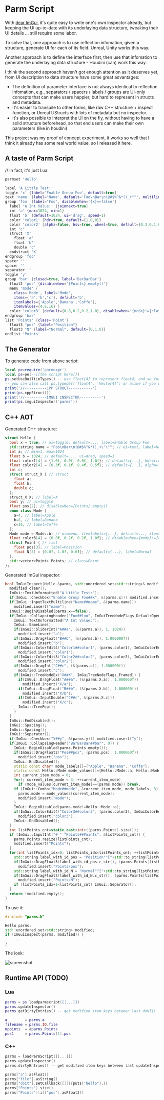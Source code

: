 # Parm Script

With [dear ImGui](https://github.com/ocornut/imgui), it's quite easy to write one's own inspector already, but keeping the UI up-to-date with its underlaying data structure, tweaking their UI details ... still require some labor.

To solve that, one approach is to use reflection infomation, given a structure, generate UI for each of its field. Unreal, Unity works this way.

Another approach is to define the interface first, then use that infomation to generate the underlaying data structure - Houdini (can) work this way.

I think the second approach haven't got enough attention as it deserves yet, from UI description to data structure have some great advantages:

* The definition of parameter interface is not always identical to reflection infomation, e.g., separators / spacers / labels / groups are UI-only concepts that can make users happier, but hard to represent in structs and metadata.
* It's easier to transpile to other forms, like raw C++ structure + inspect function, or Unreal UStructs with lots of metadata but no inspector.
* It's also possible to interpret the UI on the fly, without having to have a solid structure beforehead, so that end users can make their own parameters (like in houdini)

This project was my proof of concept experiment, it works so well that I think it already has some real world value, so I released it here.


## A taste of Parm Script

// In fact, it's just Lua

```lua
parmset 'Hello'

label 'A Little Test:'
toggle 'x' {label='Enable Group Foo', default=true}
text 'name' {label='Name', default='Foo\nBar\n!@#$%^&*()_+""', multiline=true}
group 'foo' {label='Foo', disablewhen='{x}==false'}
  label 'A Int Value:' {joinnext=true}
  int 'a' {max=1024, min=1}
  float 'b' {default=1024, ui='drag', speed=1}
  color 'color1' {hdr=true, default={1,0,0}}
  color 'color2' {alpha=false, hsv=true, wheel=true, default={0.3,0.1,0.4,0.5}}
  int 'c'
  struct 'X'
    float 'a'
    float 'b'
    double 'c'
  endstruct 'X'
endgroup 'foo'
spacer ''
spacer ''
separator ''
toggle 'y'
group 'bar' {closed=true, label='BarBarBar'}
  float2 'pos' {disablewhen='{Points}.empty()'}
  menu 'mode' {
    class='Mode', label='Mode',
    items={'a','b','c'}, default='b',
    itemlabels={'Apple','Banana','Coffe'},
    itemvalues={4,8,16} }
  color 'color3' {default={0.8,0.2,0.2,1.0}, disablewhen='{mode}!={class:mode}::a'}
endgroup 'bar'
list 'Points' {class='Point'}
  float3 "pos" {label="Position"}
  float3 "N" {label="Normal", default={0,1,0}}
endlist 'Points'
```

## The Generator

To generate code from above script:

```lua
local pe=require('parmexpr')
local ps=pe(--[[the script here]])
ps.setUseBuiltinTypes() -- use float[4] to represent float4, and so forth
-- you can also call ps.typedef('float4', 'Vector4f') or alike if you want
print('//----------CPP STRUCT-----------')
print(ps.cppStruct())
print('//----------IMGUI INSPECTOR----------')
print(ps.imguiInspector('parms'))
```

## C++ AOT

Generated C++ structure:

```cpp
struct Hello {
  bool x = true; // ui=toggle, default=..., label=Enable Group Foo
  std::string name = "Foo\nBar\n!@#$%^&*()_+\"\""; // ui=text, label=Name, multiline=true, default=...
  int a; // min=1, max=1024
  float b = 1024; // default=..., ui=drag, speed=1
  float color1[4] = {1.0f, 0.0f, 0.0f, 1.0f}; // default={...}, hdr=true
  float color2[4] = {0.3f, 0.1f, 0.4f, 0.5f}; // default={...}, alpha=false, hsv=true, wheel=true
  int c;
  struct struct_X { // struct
    float a;
    float b;
    double c;
  };
  struct_X X; // label=X
  bool y; // ui=toggle
  float pos[2]; // disablewhen={Points}.empty()
  enum class Mode {
    a=4, // label=Apple
    b=8, // label=Banana
    c=16, // label=Coffe
  };
  Mode mode = Mode::b; // ui=menu, itemlabels={...}, default=..., items={...}, class=Mode, itemvalues={...}, label=Mode
  float color3[4] = {0.8f, 0.2f, 0.2f, 1.0f}; // disablewhen={mode}!={class:mode}::a, default={...}
  struct Point { // list
    float pos[3]; // label=Position
    float N[3] = {0.0f, 1.0f, 0.0f}; // default={...}, label=Normal
  };
  std::vector<Point> Points; // class=Point
};
```

Generated ImGui inspector:

```cpp
bool ImGuiInspect(Hello &parms, std::unordered_set<std::string>& modified) {
  modified.clear();
  ImGui::TextUnformatted("A Little Test:");
  if(ImGui::Checkbox("Enable Group Foo##x", &(parms.x))) modified.insert("x");
  if(ImGui::InputTextMultiline("Name##name", &(parms.name)))
    modified.insert("name");
  ImGui::BeginDisabled(parms.x==false);
  if(ImGui::CollapsingHeader("Foo##foo", ImGuiTreeNodeFlags_DefaultOpen)) {
    ImGui::TextUnformatted("A Int Value:");
    ImGui::SameLine();
    if(ImGui::SliderInt("A##a", (&(parms.a)), 1, 1024))
      modified.insert("a");
    if(ImGui::DragFloat("B##b", (&(parms.b)), 1.000000f))
      modified.insert("b");
    if(ImGui::ColorEdit4("Color1##color1", (parms.color1), ImGuiColorEditFlags_AlphaBar | ImGuiColorEditFlags_AlphaPreview | ImGuiColorEditFlags_AlphaPreviewHalf | ImGuiColorEditFlags_HDR | ImGuiColorEditFlags_DisplayRGB | ImGuiColorEditFlags_Float))
      modified.insert("color1");
    if(ImGui::ColorEdit3("Color2##color2", (parms.color2), ImGuiColorEditFlags_NoAlpha | ImGuiColorEditFlags_DisplayHSV | ImGuiColorEditFlags_Uint8 | ImGuiColorEditFlags_PickerHueWheel))
      modified.insert("color2");
    if(ImGui::DragInt("C##c", (&(parms.c)), 1.000000f))
      modified.insert("c");
    if(ImGui::TreeNodeEx("X##X", ImGuiTreeNodeFlags_Framed)) {
      if(ImGui::DragFloat("A##a", (&(parms.X.a)), 1.000000f))
        modified.insert("X/a");
      if(ImGui::DragFloat("B##b", (&(parms.X.b)), 1.000000f))
        modified.insert("X/b");
      if(ImGui::InputDouble("C##c", &(parms.X.c)))
        modified.insert("X/c");
      ImGui::TreePop();
    }
  }
  ImGui::EndDisabled();
  ImGui::Spacing();
  ImGui::Spacing();
  ImGui::Separator();
  if(ImGui::Checkbox("Y##y", &(parms.y))) modified.insert("y");
  if(ImGui::CollapsingHeader("BarBarBar##bar", 0)) {
    ImGui::BeginDisabled(parms.Points.empty());
    if(ImGui::DragFloat2("Pos##pos", (parms.pos), 1.000000f))
      modified.insert("pos");
    ImGui::EndDisabled();
    static const char* mode_labels[]={"Apple", "Banana", "Coffe"};
    static const Hello::Mode mode_values[]={Hello::Mode::a, Hello::Mode::b, Hello::Mode::c};
    int current_item_mode = 0;
    for(; current_item_mode < 3; ++current_item_mode)
      if (mode_values[current_item_mode]==(parms.mode)) break;
    if (ImGui::Combo("Mode##mode", &current_item_mode, mode_labels, 3)) {
      parms.mode = mode_values[current_item_mode];
      modified.insert("mode");
    }
    ImGui::BeginDisabled(parms.mode!=Hello::Mode::a);
    if(ImGui::ColorEdit4("Color3##color3", (parms.color3), ImGuiColorEditFlags_AlphaBar | ImGuiColorEditFlags_AlphaPreview | ImGuiColorEditFlags_AlphaPreviewHalf | ImGuiColorEditFlags_DisplayRGB | ImGuiColorEditFlags_Uint8))
      modified.insert("color3");
    ImGui::EndDisabled();
  }
  int listPoints_cnt=static_cast<int>((parms.Points).size());
  if (ImGui::InputInt("# " "Points##Points", &listPoints_cnt)) {
    parms.Points.resize(listPoints_cnt);
    modified.insert("Points");
  }
  for(int listPoints_idx=0; listPoints_idx<listPoints_cnt; ++listPoints_idx) {
    std::string label_with_id_pos = "Position""["+std::to_string(listPoints_idx)+"]##pos";
    if(ImGui::DragFloat3(label_with_id_pos.c_str(), (parms.Points[listPoints_idx].pos), 1.000000f))
      modified.insert("Points/pos");
    std::string label_with_id_N = "Normal""["+std::to_string(listPoints_idx)+"]##N";
    if(ImGui::DragFloat3(label_with_id_N.c_str(), (parms.Points[listPoints_idx].N), 1.000000f))
      modified.insert("Points/N");
    if (listPoints_idx+1<listPoints_cnt) ImGui::Separator();
  }
  return !modified.empty();
}
```

To use it:
```cpp
#include "parms.h"

Hello parms;
std::unordered_set<std::string> modified;
if (ImGuiInspect(parms, modified)) {
    ...
}
```

The look:

![screenshot](screenshot.png)

## Runtime API (TODO)

### Lua

```lua
parms = ps.loadparmscript([[...]])
parms.updateInspector()
parms.getDirtyEntries() -- get modified item keys between last doUI()

a        = parms.a
filename = parms.IO.file
npoints  = #parms.Points
pos1     = parms.Points[1].pos
```

### C++

```cpp
parms = loadParmScript([[...]])
parms.updateInspector()
parms.dirtyEntries() -- get modified item keys between last updateInspector()

parms["a"].asFloat()
parms["file"].asString()
parms["doit"].setCallback([](){puts("hello");})
parms["Points"].size()
parms["Points"][i]["pos"].asFloat3()
```

